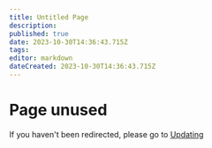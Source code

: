 ```yaml
---
title: Untitled Page
description: 
published: true
date: 2023-10-30T14:36:43.715Z
tags: 
editor: markdown
dateCreated: 2023-10-30T14:36:43.715Z
---
```


# Page unused
If you haven't been redirected, please go to [Updating](/projects/updating)